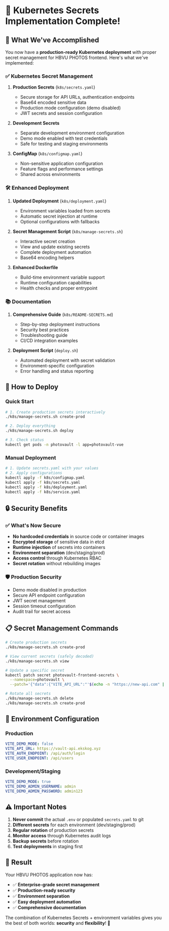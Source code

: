 # 🔐 Kubernetes Secrets Implementation Complete!

## 🎯 What We've Accomplished

You now have a **production-ready Kubernetes deployment** with proper secret management for HBVU PHOTOS frontend. Here's what we've implemented:

### ✅ **Kubernetes Secret Management**

1. **Production Secrets** (`k8s/secrets.yaml`)
   - Secure storage for API URLs, authentication endpoints
   - Base64 encoded sensitive data
   - Production mode configuration (demo disabled)
   - JWT secrets and session configuration

2. **Development Secrets** 
   - Separate development environment configuration
   - Demo mode enabled with test credentials
   - Safe for testing and staging environments

3. **ConfigMap** (`k8s/configmap.yaml`)
   - Non-sensitive application configuration
   - Feature flags and performance settings
   - Shared across environments

### 🛠️ **Enhanced Deployment**

1. **Updated Deployment** (`k8s/deployment.yaml`)
   - Environment variables loaded from secrets
   - Automatic secret injection at runtime
   - Optional configurations with fallbacks

2. **Secret Management Script** (`k8s/manage-secrets.sh`)
   - Interactive secret creation
   - View and update existing secrets
   - Complete deployment automation
   - Base64 encoding helpers

3. **Enhanced Dockerfile**
   - Build-time environment variable support
   - Runtime configuration capabilities
   - Health checks and proper entrypoint

### 📚 **Documentation**

1. **Comprehensive Guide** (`k8s/README-SECRETS.md`)
   - Step-by-step deployment instructions
   - Security best practices
   - Troubleshooting guide
   - CI/CD integration examples

2. **Deployment Script** (`deploy.sh`)
   - Automated deployment with secret validation
   - Environment-specific configuration
   - Error handling and status reporting

## 🚀 **How to Deploy**

### Quick Start
```bash
# 1. Create production secrets interactively
./k8s/manage-secrets.sh create-prod

# 2. Deploy everything
./k8s/manage-secrets.sh deploy

# 3. Check status
kubectl get pods -n photovault -l app=photovault-vue
```

### Manual Deployment
```bash
# 1. Update secrets.yaml with your values
# 2. Apply configurations
kubectl apply -f k8s/configmap.yaml
kubectl apply -f k8s/secrets.yaml
kubectl apply -f k8s/deployment.yaml
kubectl apply -f k8s/service.yaml
```

## 🔒 **Security Benefits**

### ✅ **What's Now Secure**
- **No hardcoded credentials** in source code or container images
- **Encrypted storage** of sensitive data in etcd
- **Runtime injection** of secrets into containers
- **Environment separation** (dev/staging/prod)
- **Access control** through Kubernetes RBAC
- **Secret rotation** without rebuilding images

### 🛡️ **Production Security**
- Demo mode disabled in production
- Secure API endpoint configuration
- JWT secret management
- Session timeout configuration
- Audit trail for secret access

## 📋 **Secret Management Commands**

```bash
# Create production secrets
./k8s/manage-secrets.sh create-prod

# View current secrets (safely decoded)
./k8s/manage-secrets.sh view

# Update a specific secret
kubectl patch secret photovault-frontend-secrets \
  --namespace=photovault \
  --patch='{"data":{"VITE_API_URL":"'$(echo -n "https://new-api.com" | base64)'"}}'

# Rotate all secrets
./k8s/manage-secrets.sh delete
./k8s/manage-secrets.sh create-prod
```

## 🔄 **Environment Configuration**

### Production
```yaml
VITE_DEMO_MODE: false
VITE_API_URL: https://vault-api.ekskog.xyz
VITE_AUTH_ENDPOINT: /api/auth/login
VITE_USER_ENDPOINT: /api/users
```

### Development/Staging
```yaml
VITE_DEMO_MODE: true
VITE_DEMO_ADMIN_USERNAME: admin
VITE_DEMO_ADMIN_PASSWORD: admin123
```

## ⚠️ **Important Notes**

1. **Never commit** the actual `.env` or populated `secrets.yaml` to git
2. **Different secrets** for each environment (dev/staging/prod)
3. **Regular rotation** of production secrets
4. **Monitor access** through Kubernetes audit logs
5. **Backup secrets** before rotation
6. **Test deployments** in staging first

## 🎉 **Result**

Your HBVU PHOTOS application now has:
- ✅ **Enterprise-grade secret management**
- ✅ **Production-ready security**
- ✅ **Environment separation**
- ✅ **Easy deployment automation**
- ✅ **Comprehensive documentation**

The combination of Kubernetes Secrets + environment variables gives you the best of both worlds: **security** and **flexibility**! 🚀
